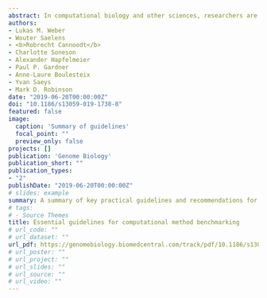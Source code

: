 ```yaml
---
abstract: In computational biology and other sciences, researchers are frequently faced with a choice between several computational methods for performing data analyses. Benchmarking studies aim to rigorously compare the performance of different methods using well-characterized benchmark datasets, to determine the strengths of each method or to provide recommendations regarding suitable choices of methods for an analysis. However, benchmarking studies must be carefully designed and implemented to provide accurate, unbiased, and informative results. Here, we summarize key practical guidelines and recommendations for performing high-quality benchmarking analyses, based on our experiences in computational biology.
authors:
- Lukas M. Weber
- Wouter Saelens
- <b>Robrecht Cannoodt</b>
- Charlotte Soneson
- Alexander Hapfelmeier
- Paul P. Gardner
- Anne-Laure Boulesteix
- Yvan Saeys
- Mark D. Robinson 
date: "2019-06-20T00:00:00Z"
doi: "10.1186/s13059-019-1738-8"
featured: false
image:
  caption: 'Summary of guidelines'
  focal_point: ""
  preview_only: false
projects: []
publication: 'Genome Biology'
publication_short: ""
publication_types:
- "2"
publishDate: "2019-06-20T00:00:00Z"
# slides: example
summary: A summary of key practical guidelines and recommendations for performing high-quality benchmarking analyses.
# tags:
# - Source Themes
title: Essential guidelines for computational method benchmarking
# url_code: ""
# url_dataset: ""
url_pdf: https://genomebiology.biomedcentral.com/track/pdf/10.1186/s13059-019-1738-8
# url_poster: ""
# url_project: ""
# url_slides: ""
# url_source: ""
# url_video: ""
---
```

